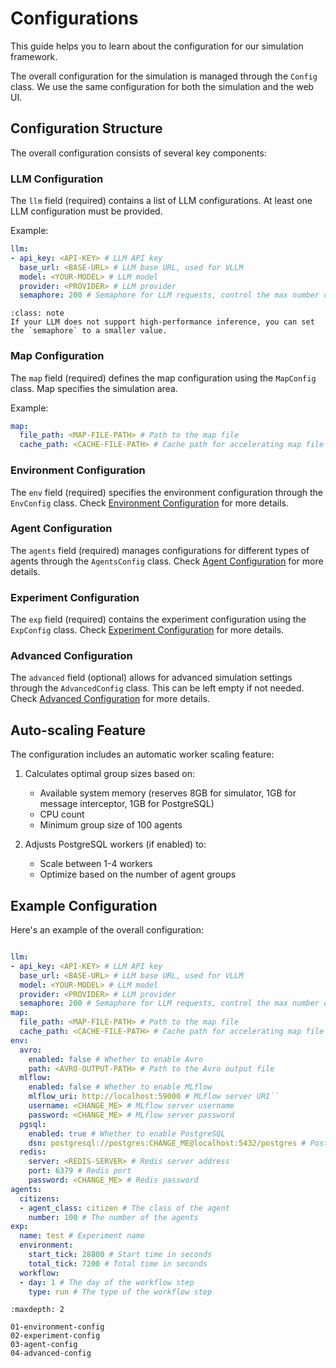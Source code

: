 # Configurations

This guide helps you to learn about the configuration for our simulation framework.

The overall configuration for the simulation is managed through the `Config` class. We use the same configuration for both the simulation and the web UI.

## Configuration Structure

The overall configuration consists of several key components:

### LLM Configuration

The `llm` field (required) contains a list of LLM configurations. At least one LLM configuration must be provided.

Example:

```yaml
llm:
- api_key: <API-KEY> # LLM API key
  base_url: <BASE-URL> # LLM base URL, used for VLLM
  model: <YOUR-MODEL> # LLM model
  provider: <PROVIDER> # LLM provider
  semaphore: 200 # Semaphore for LLM requests, control the max number of concurrent requests
```

```{admonition} Note
:class: note
If your LLM does not support high-performance inference, you can set the `semaphore` to a smaller value.
```

### Map Configuration
The `map` field (required) defines the map configuration using the `MapConfig` class. Map specifies the simulation area.

Example:

```yaml
map:
  file_path: <MAP-FILE-PATH> # Path to the map file
  cache_path: <CACHE-FILE-PATH> # Cache path for accelerating map file loading
```

### Environment Configuration 
The `env` field (required) specifies the environment configuration through the `EnvConfig` class. Check [Environment Configuration](./02-environment-config.md) for more details.

### Agent Configuration
The `agents` field (required) manages configurations for different types of agents through the `AgentsConfig` class. Check [Agent Configuration](./03-agent-config.md) for more details.

### Experiment Configuration
The `exp` field (required) contains the experiment configuration using the `ExpConfig` class. Check [Experiment Configuration](./02-experiment-config.md) for more details.

### Advanced Configuration
The `advanced` field (optional) allows for advanced simulation settings through the `AdvancedConfig` class. This can be left empty if not needed. Check [Advanced Configuration](./04-advanced-config.md) for more details.

## Auto-scaling Feature

The configuration includes an automatic worker scaling feature:

1. Calculates optimal group sizes based on:
   - Available system memory (reserves 8GB for simulator, 1GB for message interceptor, 1GB for PostgreSQL)
   - CPU count
   - Minimum group size of 100 agents
   
2. Adjusts PostgreSQL workers (if enabled) to:
   - Scale between 1-4 workers
   - Optimize based on the number of agent groups

## Example Configuration

Here's an example of the overall configuration:

```yaml

llm:
- api_key: <API-KEY> # LLM API key
  base_url: <BASE-URL> # LLM base URL, used for VLLM
  model: <YOUR-MODEL> # LLM model
  provider: <PROVIDER> # LLM provider
  semaphore: 200 # Semaphore for LLM requests, control the max number of concurrent requests
map:
  file_path: <MAP-FILE-PATH> # Path to the map file
  cache_path: <CACHE-FILE-PATH> # Cache path for accelerating map file loading
env:
  avro:
    enabled: false # Whether to enable Avro
    path: <AVRO-OUTPUT-PATH> # Path to the Avro output file
  mlflow:
    enabled: false # Whether to enable MLflow
    mlflow_uri: http://localhost:59000 # MLflow server URI``
    username: <CHANGE_ME> # MLflow server username
    password: <CHANGE_ME> # MLflow server password
  pgsql:
    enabled: true # Whether to enable PostgreSQL
    dsn: postgresql://postgres:CHANGE_ME@localhost:5432/postgres # PostgreSQL connection string
  redis:
    server: <REDIS-SERVER> # Redis server address
    port: 6379 # Redis port
    password: <CHANGE_ME> # Redis password
agents:
  citizens:
  - agent_class: citizen # The class of the agent
    number: 100 # The number of the agents
exp:
  name: test # Experiment name
  environment:
    start_tick: 28800 # Start time in seconds
    total_tick: 7200 # Total time in seconds
  workflow:
  - day: 1 # The day of the workflow step
    type: run # The type of the workflow step
```


```{toctree}
:maxdepth: 2

01-environment-config
02-experiment-config
03-agent-config
04-advanced-config
```
